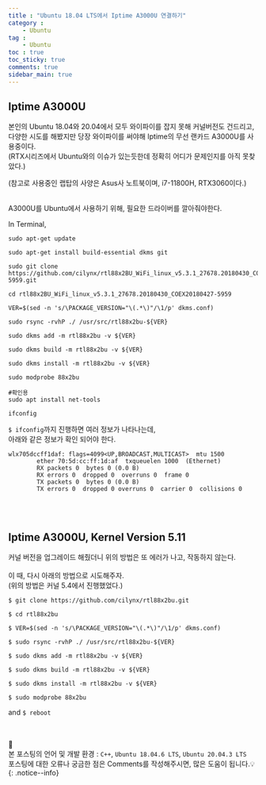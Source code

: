 ```yaml
---
title : "Ubuntu 18.04 LTS에서 Iptime A3000U 연결하기"
category :
    - Ubuntu
tag :
    - Ubuntu
toc : true
toc_sticky: true
comments: true
sidebar_main: true
---
```


## Iptime A3000U
본인의 Ubuntu 18.04와 20.04에서 모두 와이파이를 잡지 못해 커널버전도 건드리고,  
다양한 시도를 해봤지만 당장 와이파이를 써야해 Iptime의 무선 랜카드 A3000U를 사용중이다.<br>
(RTX시리즈에서 Ubuntu와의 이슈가 있는듯한데 정확히 어디가 문제인지를 아직 못찾았다.)

(참고로 사용중인 랩탑의 사양은 Asus사 노트북이며, i7-11800H, RTX3060이다.)<br><br>

A3000U를 Ubuntu에서 사용하기 위해, 필요한 드라이버를 깔아줘야한다.

In Terminal,
```
sudo apt-get update

sudo apt-get install build-essential dkms git

sudo git clone https://github.com/cilynx/rtl88x2BU_WiFi_linux_v5.3.1_27678.20180430_COEX20180427-5959.git

cd rtl88x2BU_WiFi_linux_v5.3.1_27678.20180430_COEX20180427-5959

VER=$(sed -n 's/\PACKAGE_VERSION="\(.*\)"/\1/p' dkms.conf)

sudo rsync -rvhP ./ /usr/src/rtl88x2bu-${VER}

sudo dkms add -m rtl88x2bu -v ${VER}

sudo dkms build -m rtl88x2bu -v ${VER}

sudo dkms install -m rtl88x2bu -v ${VER}

sudo modprobe 88x2bu

#확인용
sudo apt install net-tools

ifconfig
```
`$ ifconfig`까지 진행하면 여러 정보가 나타나는데,<br>
아래와 같은 정보가 확인 되어야 한다.
```
wlx705dccff1daf: flags=4099<UP,BROADCAST,MULTICAST>  mtu 1500
        ether 70:5d:cc:ff:1d:af  txqueuelen 1000  (Ethernet)
        RX packets 0  bytes 0 (0.0 B)
        RX errors 0  dropped 0  overruns 0  frame 0
        TX packets 0  bytes 0 (0.0 B)
        TX errors 0  dropped 0 overruns 0  carrier 0  collisions 0
```
<br><br>

## Iptime A3000U, Kernel Version 5.11
커널 버전을 업그레이드 해줬더니 위의 방법은 또 에러가 나고, 작동하지 않는다.<br><br>
이 때, 다시 아래의 방법으로 시도해주자.<br>
(위의 방법은 커널 5.4에서 진행했었다.)

```
$ git clone https://github.com/cilynx/rtl88x2bu.git

$ cd rtl88x2bu

$ VER=$(sed -n 's/\PACKAGE_VERSION="\(.*\)"/\1/p' dkms.conf)

$ sudo rsync -rvhP ./ /usr/src/rtl88x2bu-${VER}

$ sudo dkms add -m rtl88x2bu -v ${VER}

$ sudo dkms build -m rtl88x2bu -v ${VER}

$ sudo dkms install -m rtl88x2bu -v ${VER}

$ sudo modprobe 88x2bu
```
and `$ reboot`<br><br><br>

📣<br>
본 포스팅의 언어 및 개발 환경 : `C++`, `Ubuntu 18.04.6 LTS`, `Ubuntu 20.04.3 LTS`  
포스팅에 대한 오류나 궁금한 점은 Comments를 작성해주시면, 많은 도움이 됩니다.💡
{: .notice--info}